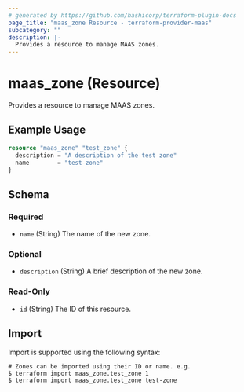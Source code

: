```yaml
---
# generated by https://github.com/hashicorp/terraform-plugin-docs
page_title: "maas_zone Resource - terraform-provider-maas"
subcategory: ""
description: |-
  Provides a resource to manage MAAS zones.
---
```


# maas_zone (Resource)

Provides a resource to manage MAAS zones.

## Example Usage

```terraform
resource "maas_zone" "test_zone" {
  description = "A description of the test zone"
  name        = "test-zone"
}
```

<!-- schema generated by tfplugindocs -->
## Schema

### Required

- `name` (String) The name of the new zone.

### Optional

- `description` (String) A brief description of the new zone.

### Read-Only

- `id` (String) The ID of this resource.

## Import

Import is supported using the following syntax:

```shell
# Zones can be imported using their ID or name. e.g.
$ terraform import maas_zone.test_zone 1
$ terraform import maas_zone.test_zone test-zone
```
